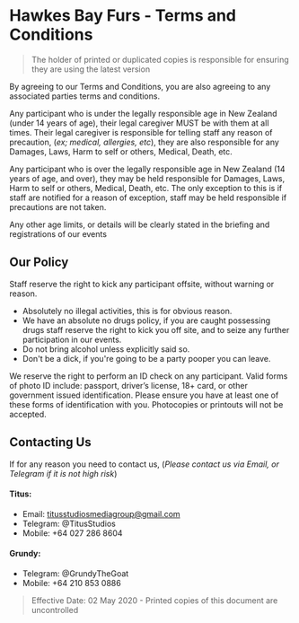 # Hawkes Bay Furs - Terms and Conditions

> The holder of printed or duplicated copies is responsible for ensuring they are using the latest version

By agreeing to our Terms and Conditions, you are also agreeing to any associated parties terms and conditions.

Any participant who is under the legally responsible age in New Zealand (under 14 years of age), their legal caregiver MUST be with them at all times. Their legal caregiver is responsible for telling staff any reason of precaution, (*ex; medical, allergies, etc*), they are also responsible for any Damages, Laws, Harm to self or others, Medical, Death, etc.

Any participant who is over the legally responsible age in New Zealand (14 years of age, and over), they may be held responsible for Damages, Laws, Harm to self or others, Medical, Death, etc. The only exception to this is if staff are notified for a reason of exception, staff may be held responsible if precautions are not taken.

Any other age limits, or details will be clearly stated in the briefing and registrations of our events

## Our Policy 

Staff reserve the right to kick any participant offsite, without warning or reason.

 * Absolutely no illegal activities, this is for obvious reason.
 * We have an absolute no drugs policy, if you are caught possessing drugs staff reserve the right to kick you off site, and to seize any further participation in our events.
 * Do not bring alcohol unless explicitly said so.
 * Don't be a dick, if you're going to be a party pooper you can leave.

We reserve the right to perform an ID check on any participant. Valid forms of photo ID include: passport, driver’s license, 18+ card, or other government issued identification. Please ensure you have at least one of these forms of identification with you. Photocopies or printouts will not be accepted.
 
## Contacting Us

If for any reason you need to contact us, (*Please contact us via Email, or Telegram if it is not high risk*)

#### Titus:
 * Email: titusstudiosmediagroup@gmail.com
 * Telegram: @TitusStudios
 * Mobile: +64 027 286 8604

#### Grundy:
 * Telegram: @GrundyTheGoat
 * Mobile: +64 210 853 0886


> Effective Date: 02 May 2020 - Printed copies of this document are uncontrolled
